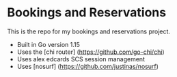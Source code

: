 # Bookings and Reservations

This is the repo for my bookings and reservations project.

- Built in Go version 1.15
- Uses the [chi router] (https://github.com/go-chi/chi)
- Uses alex edcards SCS session management
- Uses [nosurf] (https://github.com/justinas/nosurf)